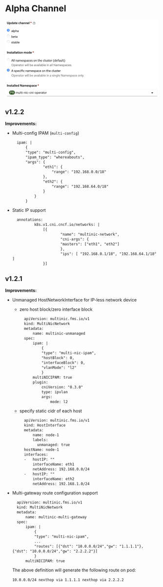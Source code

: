 # Alpha Channel

![](../img/alpha-release.png)

## v1.2.2

**Improvements:**

* Multi-config IPAM (`multi-config`) 

        ipam: |
            { 
            "type": "multi-config",
            "ipam_type": "whereabouts",
            "args": {
                    "eth1": {
                        "range": "192.168.0.0/18"
                    },
                    "eth2": {
                        "range": "192.168.64.0/18"
                    }
                }
            }
        
* Static IP support

        annotations:
                k8s.v1.cni.cncf.io/networks: |
                    [{
                            "name": "multinic-network",
                            "cni-args": {
                            "masters": ["eth1", "eth2"]
                            },
                            "ips": [ "192.168.0.1/18", "192.168.64.1/18" ]
                    }]

## v1.2.1

**Improvements:**

* Unmanaged HostNetworkInterface for IP-less network device 
    - zero host block/zero interface block

            apiVersion: multinic.fms.io/v1
            kind: MultiNicNetwork
            metadata:
                name: multinic-unmanaged
            spec:
                ipam: |
                    {
                    "type": "multi-nic-ipam",
                    "hostBlock": 0, 
                    "interfaceBlock": 0,
                    "vlanMode": "l2"
                    }
                multiNICIPAM: true
                plugin:
                    cniVersion: "0.3.0"
                    type: ipvlan
                    args: 
                        mode: l2

    - specify static cidr of each host

            apiVersion: multinic.fms.io/v1
            kind: HostInterface
            metadata:
                name: node-1
                labels:
                  unmanaged: true
            hostName: node-1
            interfaces:
            -   hostIP: ""
                interfaceName: eth1
                netAddress: 192.168.0.0/24
            -   hostIP: ""
                interfaceName: eth2
                netAddress: 192.168.1.0/24
                
* Multi-gateway route configuration support

        apiVersion: multinic.fms.io/v1
        kind: MultiNicNetwork
        metadata:
            name: multinic-multi-gateway
        spec:
            ipam: |
                {
                "type": "multi-nic-ipam",
                ...
                "routes": [{"dst": "10.0.0.0/24","gw": "1.1.1.1"}, {"dst": "10.0.0.0/24","gw": "2.2.2.2"}]
                }
            multiNICIPAM: true

    The above definition will generate the following route on pod:
    
    `10.0.0.0/24 nexthop via 1.1.1.1 nexthop via 2.2.2.2`